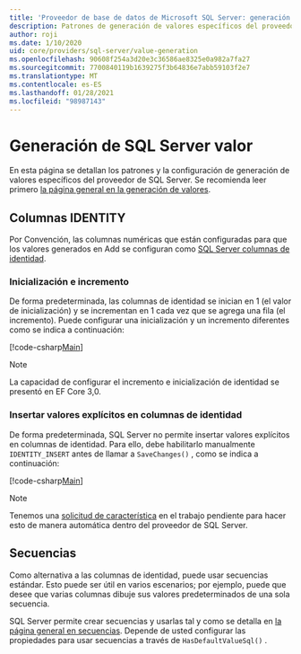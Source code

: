```yaml
---
title: 'Proveedor de base de datos de Microsoft SQL Server: generación de valores-EF Core'
description: Patrones de generación de valores específicos del proveedor de bases de datos de SQL Server Entity Framework Core
author: roji
ms.date: 1/10/2020
uid: core/providers/sql-server/value-generation
ms.openlocfilehash: 90608f254a3d20e3c36586ae8325e0a982a7fa27
ms.sourcegitcommit: 7700840119b1639275f3b64836e7abb59103f2e7
ms.translationtype: MT
ms.contentlocale: es-ES
ms.lasthandoff: 01/28/2021
ms.locfileid: "98987143"
---
```

# <a name="sql-server-value-generation"></a>Generación de SQL Server valor

En esta página se detallan los patrones y la configuración de generación de valores específicos del proveedor de SQL Server. Se recomienda leer primero [la página general en la generación de valores](xref:core/modeling/generated-properties).

## <a name="identity-columns"></a>Columnas IDENTITY

Por Convención, las columnas numéricas que están configuradas para que los valores generados en Add se configuran como [SQL Server columnas de identidad](https://docs.microsoft.com/sql/t-sql/statements/create-table-transact-sql-identity-property).

### <a name="seed-and-increment"></a>Inicialización e incremento

De forma predeterminada, las columnas de identidad se inician en 1 (el valor de inicialización) y se incrementan en 1 cada vez que se agrega una fila (el incremento). Puede configurar una inicialización y un incremento diferentes como se indica a continuación:

[!code-csharp[Main](../../../../samples/core/SqlServer/ValueGeneration/IdentityOptionsContext.cs?name=IdentityOptions&highlight=5)]

> [!NOTE]
> La capacidad de configurar el incremento e inicialización de identidad se presentó en EF Core 3,0.

### <a name="inserting-explicit-values-into-identity-columns"></a>Insertar valores explícitos en columnas de identidad

De forma predeterminada, SQL Server no permite insertar valores explícitos en columnas de identidad. Para ello, debe habilitarlo manualmente `IDENTITY_INSERT` antes de llamar a `SaveChanges()` , como se indica a continuación:

[!code-csharp[Main](../../../../samples/core/SqlServer/ValueGeneration/ExplicitIdentityValues.cs?name=ExplicitIdentityValues)]

> [!NOTE]
> Tenemos una [solicitud de característica](https://github.com/aspnet/EntityFramework/issues/703) en el trabajo pendiente para hacer esto de manera automática dentro del proveedor de SQL Server.

## <a name="sequences"></a>Secuencias

Como alternativa a las columnas de identidad, puede usar secuencias estándar. Esto puede ser útil en varios escenarios; por ejemplo, puede que desee que varias columnas dibuje sus valores predeterminados de una sola secuencia.

SQL Server permite crear secuencias y usarlas tal y como se detalla en [la página general en secuencias](xref:core/modeling/sequences). Depende de usted configurar las propiedades para usar secuencias a través de `HasDefaultValueSql()` .

